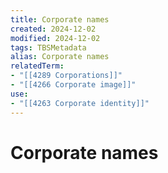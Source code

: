 ```yaml
---
title: Corporate names
created: 2024-12-02
modified: 2024-12-02
tags: TBSMetadata
alias: Corporate names
relatedTerm:
- "[[4289 Corporations]]"
- "[[4266 Corporate image]]"
use:
- "[[4263 Corporate identity]]"
---
```

# Corporate names
